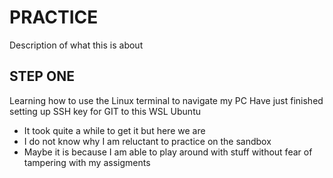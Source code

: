 # PRACTICE

Description of what this is about

## STEP ONE

Learning how to use the Linux terminal to navigate my PC
Have just finished setting up SSH key for GIT to this WSL Ubuntu
* It took quite a while to get it but here we are
* I do not know why I am reluctant to practice on the sandbox
* Maybe it is because I am able to play around with stuff without fear of tampering with my assigments

